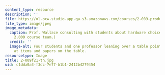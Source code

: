 ```yaml
---
content_type: resource
description: ''
file: https://ol-ocw-studio-app-qa.s3.amazonaws.com/courses/2-009-product-engineering-process-fall-2021/c1dda0a3f3dc7e77b1b12412b4279454_2-009f21-th.jpg
file_type: image/jpeg
image_metadata:
  caption: Prof. Wallace consulting with students about hardware choices. (Image courtesy
    2.009 course team.)
  credit: ''
  image-alt: Four students and one professor leaning over a table pointing and looking
    at items and papers on the table.
resourcetype: Image
title: 2-009f21-th.jpg
uid: c1dda0a3-f3dc-7e77-b1b1-2412b4279454
---
```

